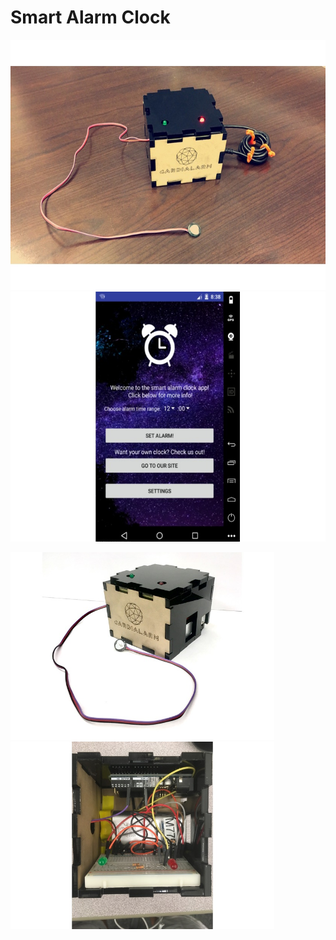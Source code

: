 # Smart Alarm Clock
<img src="device2.jpg" height="400"/><img src="homepage.jpg" height="400"/>
<br>

<img src="device.jpg" height="300"/> <img src="circuitry.jpg" height="300"/>
 
